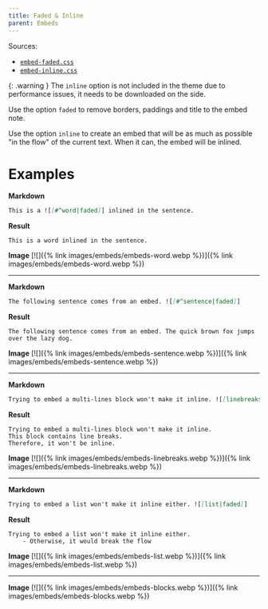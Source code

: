 ```yaml
---
title: Faded & Inline
parent: Embeds
---
```


Sources:
- [`embed-faded.css`](https://github.com/ElsaTam/obsidian-fancy-a-story/blob/main/snippets/editor/embeds/embed-faded.css)
- [`embed-inline.css`](https://github.com/ElsaTam/obsidian-fancy-a-story/blob/main/snippets/editor/embeds/embed-inline.css)

{: .warning }
The `inline` option is not included in the theme due to performance issues, it needs to be downloaded on the side.

Use the option `faded` to remove borders, paddings and title to the embed note.

Use the option `inline` to create an embed that will be as much as possible "in the flow" of the current text. When it can, the embed will be inlined.

# Examples

**Markdown**
```markdown
This is a ![[#^word|faded]] inlined in the sentence.
```
**Result**
```
This is a word inlined in the sentence.
```

**Image**
[![]({% link images/embeds/embeds-word.webp %})]({% link images/embeds/embeds-word.webp %})

---

**Markdown**
```markdown
The following sentence comes from an embed. ![[#^sentence|faded]]
```
**Result**
```
The following sentence comes from an embed. The quick brown fox jumps over the lazy dog.
```

**Image**
[![]({% link images/embeds/embeds-sentence.webp %})]({% link images/embeds/embeds-sentence.webp %})

---

**Markdown**
```markdown
Trying to embed a multi-lines block won't make it inline. ![[linebreaks|faded]]
```
**Result**
```
Trying to embed a multi-lines block won't make it inline.
This block contains line breaks.
Therefore, it won't be inline.
```

**Image**
[![]({% link images/embeds/embeds-linebreaks.webp %})]({% link images/embeds/embeds-linebreaks.webp %})

---

**Markdown**
```markdown
Trying to embed a list won't make it inline either. ![[list|faded]]
```
**Result**
```
Trying to embed a list won't make it inline either.
    - Otherwise, it would break the flow
```

**Image**
[![]({% link images/embeds/embeds-list.webp %})]({% link images/embeds/embeds-list.webp %})

---

**Image**
[![]({% link images/embeds/embeds-blocks.webp %})]({% link images/embeds/embeds-blocks.webp %})